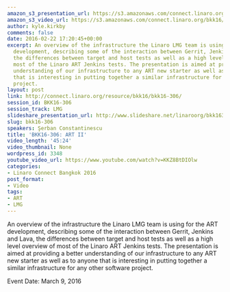 ```yaml
---
amazon_s3_presentation_url: https://s3.amazonaws.com/connect.linaro.org/bkk16/Presentations/Wednesday/BKK16-306.pdf
amazon_s3_video_url: https://s3.amazonaws.com/connect.linaro.org/bkk16/Videos/Wednesday/BKK16-306%20ART%20II.mp4
author: kyle.kirkby
comments: false
date: 2016-02-22 17:20:45+00:00
excerpt: An overview of the infrastructure the Linaro LMG team is using for the ART
  development, describing some of the interaction between Gerrit, Jenkins and Lava,
  the differences between target and host tests as well as a high level overview of
  most of the Linaro ART Jenkins tests. The presentation is aimed at providing a better
  understanding of our infrastructure to any ART new starter as well as to anyone
  that is interesting in putting together a similar infrastructure for any other software
  project.
layout: post
link: http://connect.linaro.org/resource/bkk16/bkk16-306/
session_id: BKK16-306
session_track: LMG
slideshare_presentation_url: http://www.slideshare.net/linaroorg/bkk16306-art-ii
slug: bkk16-306
speakers: Şerban Constantinescu
title: 'BKK16-306: ART II'
video_length: '45:24'
video_thumbnail: None
wordpress_id: 3348
youtube_video_url: https://www.youtube.com/watch?v=KKZ8BtDIOlw
categories:
- Linaro Connect Bangkok 2016
post_format:
- Video
tags:
- ART
- LMG
---
```


An overview of the infrastructure the Linaro LMG team is using for the ART development, describing some of the interaction between Gerrit, Jenkins and Lava, the differences between target and host tests as well as a high level overview of most of the Linaro ART Jenkins tests. The presentation is aimed at providing a better understanding of our infrastructure to any ART new starter as well as to anyone that is interesting in putting together a similar infrastructure for any other software project.

Event Date: March 9, 2016
